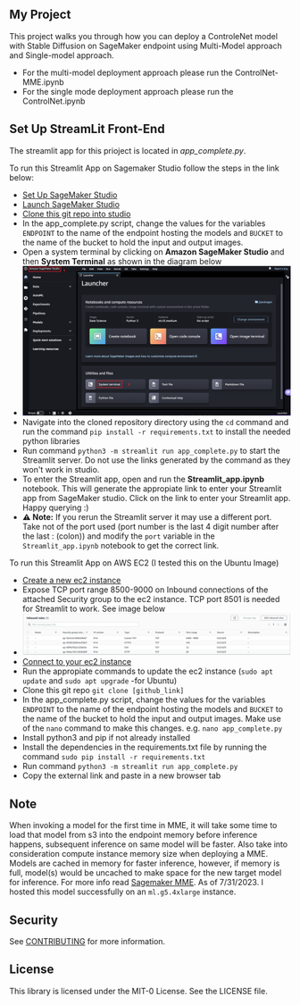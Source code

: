 ## My Project

This project walks you through how you can deploy a ControleNet model with Stable Diffusion on SageMaker endpoint using Multi-Model approach and Single-model approach. 
* For the multi-model deployment approach please run the ControlNet-MME.ipynb
* For the single mode deployment approach please run the ControlNet.ipynb

## Set Up StreamLit Front-End

The streamlit app for this prioject is located in *app_complete.py*.

To run this Streamlit App on Sagemaker Studio follow the steps in the link below:
* [Set Up SageMaker Studio](https://docs.aws.amazon.com/sagemaker/latest/dg/onboard-quick-start.html)
* [Launch SageMaker Studio](https://docs.aws.amazon.com/sagemaker/latest/dg/studio-launch.html)
* [Clone this git repo into studio](https://docs.aws.amazon.com/sagemaker/latest/dg/studio-tasks-git.html)
* In the app_complete.py script, change the values for the variables `ENDPOINT` to the name of the endpoint hosting the models and `BUCKET` to the name of the bucket to hold the input and output images.
* Open a system terminal by clicking on **Amazon SageMaker Studio** and then **System Terminal** as shown in the diagram below
* <img src="images/studio-new-launcher.png" width="600"/>
* Navigate into the cloned repository directory using the `cd` command and run the command `pip install -r requirements.txt` to install the needed python libraries
* Run command `python3 -m streamlit run app_complete.py` to start the Streamlit server. Do not use the links generated by the command as they won't work in studio.
* To enter the Streamlit app, open and run the **Streamlit_app.ipynb** notebook. This will generate the appropiate link to enter your Streamlit app from SageMaker studio. Click on the link to enter your Streamlit app. Happy querying :)
* **⚠ Note:**  If you rerun the Streamlit server it may use a different port. Take not of the port used (port number is the last 4 digit number after the last : (colon)) and modify the `port` variable in the `Streamlit_app.ipynb` notebook to get the correct link.

To run this Streamlit App on AWS EC2 (I tested this on the Ubuntu Image)
* [Create a new ec2 instance](https://docs.aws.amazon.com/AWSEC2/latest/UserGuide/EC2_GetStarted.html)
* Expose TCP port range 8500-9000 on Inbound connections of the attached Security group to the ec2 instance. TCP port 8501 is needed for Streamlit to work. See image below
* <img src="images/sg-rules.PNG" width="600"/>
* [Connect to your ec2 instance](https://docs.aws.amazon.com/AWSEC2/latest/UserGuide/AccessingInstances.html)
* Run the appropiate commands to update the ec2 instance (`sudo apt update` and `sudo apt upgrade` -for Ubuntu)
* Clone this git repo `git clone [github_link]`
* In the app_complete.py script, change the values for the variables `ENDPOINT` to the name of the endpoint hosting the models and `BUCKET` to the name of the bucket to hold the input and output images. Make use of the `nano` command to make this changes. e.g. `nano app_complete.py`
* Install python3 and pip if not already installed
* Install the dependencies in the requirements.txt file by running the command `sudo pip install -r requirements.txt`
* Run command `python3 -m streamlit run app_complete.py` 
* Copy the external link and paste in a new browser tab

## Note
When invoking a model for the first time in MME, it will take some time to load that model from s3 into the endpoint memory before inference happens, subsequent inference on same model will be faster. Also take into consideration compute instance memory size when deploying a MME. Models are cached in memory for faster inference, however, if memory is full, model(s) would be uncached to make space for the new target model for inference. For more info read [Sagemaker MME](https://docs.aws.amazon.com/sagemaker/latest/dg/multi-model-endpoints.html). 
As of 7/31/2023.
I hosted this model successfully on an `ml.g5.4xlarge` instance. 

## Security

See [CONTRIBUTING](CONTRIBUTING.md#security-issue-notifications) for more information.

## License

This library is licensed under the MIT-0 License. See the LICENSE file.

